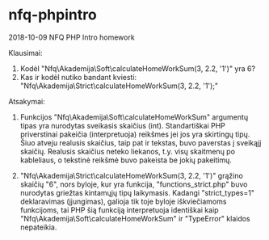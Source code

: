 # nfq-phpintro
2018-10-09 NFQ PHP Intro homework

Klausimai:
1. Kodėl "Nfq\Akademija\Soft\calculateHomeWorkSum(3, 2.2, '1')" yra 6?
2. Kas ir kodėl nutiko bandant kviesti: "Nfq\Akademija\Strict\calculateHomeWorkSum(3, 2.2, '1');"

Atsakymai:
1. Funkcijos "Nfq\Akademija\Soft\calculateHomeWorkSum" argumentų tipas yra nurodytas sveikasis skaičius (int). Standartiškai PHP priverstinai pakeičia (interpretuoja) reikšmes jei jos yra skirtingų tipų. Šiuo atveju realusis skaičius, taip pat ir tekstas, buvo paverstas į sveikąjį skaičių. Realusis skaičius neteko liekanos, t.y. visų skaitmenų po kableliaus, o tekstinė reikšmė buvo pakeista be jokių pakeitimų.

2. "Nfq\Akademija\Strict\calculateHomeWorkSum(3, 2.2, '1')" grąžino skaičių "6", nors byloje, kur yra funkcija, "functions_strict.php" buvo nurodytas griežtas kintamųjų tipų laikymasis. Kadangi "strict_types=1" deklaravimas (įjungimas), galioja tik toje byloje iškviečiamoms funkcijoms, tai PHP šią funkciją interpretuoja identiškai kaip "Nfq\Akademija\Soft\calculateHomeWorkSum" ir "TypeError" klaidos nepateikia.